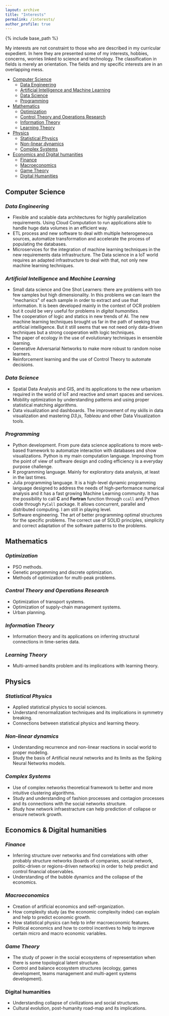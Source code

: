 ```yaml
---
layout: archive
title: "Interests"
permalink: /interests/
author_profile: true
---
```


{% include base_path %}

My interests are not constraint to those who are described in my curricular expedient.
In here they are presented some of my interests, hobbies, concerns, worries linked to science and technology.
The classification in fields is merely an orientation. The fields and my specific interests are in an overlapping mess.

* [Computer Science](#computer-science)
  - [Data Engineering](#data-engineering)
  - [Artificial Intelligence and Machine Learning](#artificial-intelligence-and-machine-learning)
  - [Data Science](#data-science)
  - [Programming](#programming)
* [Mathematics](#mathematics)
  - [Optimization](#optimization)
  - [Control Theory and Operations Research](#control-theory-and-operations-research)
  - [Information Theory](#information-theory)
  - [Learning Theory](#learning-theory)
* [Physics](#physics)
  - [Statistical Physics](#statistical-physics)
  - [Non-linear dynamics](#non-linear-dynamics)
  - [Complex Systems](#complex-systems)
* [Economics and Digital humanities](#economics-and-digital-humanities)
  - [Finance](#finance)
  - [Macroeconomics](#macroeconomics)
  - [Game Theory](#game-theory)
  - [Digital Humanities](#digital-humanities)


## Computer Science
### *Data Engineering*
* Flexible and scalable data architectures for highly parallelization requirements. Using Cloud Computation to run applications able to handle huge data volumes in an efficient way.
* ETL process and new software to deal with multiple heterogeneous sources, automatize transformation and accelerate the process of populating the databases.
* Microservices for the integration of machine learning techniques in the new requirements data infrastructure. The Data science in a IoT world requires an adapted infrastructure to deal with that, not only new machine learning techniques.

### *Artificial Intelligence* and *Machine Learning*
* Small data science and One Shot Learners: there are problems with too few samples but high dimensionality. In this problems we can learn the "mechanics" of each sample in order to extract and use that information. It is been developed mainly in the context of OCR problem but it could be very useful for problems in *digital humanities*.
* The cooperation of logic and statics in new trends of AI. The new machine learning techniques brought us far in the path of seeking true artificial intelligence. But it still seems that we not need only data-driven techniques but a strong cooperation with logic techniques.
* The paper of ecology in the use of evolutionary techniques in ensemble learning.
* Generative Adversarial Networks to make more robust to random noise learners.
* Reinforcement learning and the use of Control Theory to automate decisions.

### *Data Science*
* Spatial Data Analysis and GIS, and its applications to the new urbanism required in the world of IoT and reactive and smart spaces and services.
* Mobility optimization by understanding patterns and using proper statistical matching algorithms.
* Data visualization and dashboards. The improvement of my skills in data visualization and mastering *D3.js*, *Tableau* and other Data Visualization tools.

### *Programming*
* Python development. From pure data science applications to more web-based framework to automatize interaction with databases and show visualizations. Python is my main computation language. Improving from the point of view of software design and coding efficiency is a everyday purpose challenge.
* R programming language. Mainly for exploratory data analysis, at least in the last times.
* Julia programming language. It is a high-level dynamic programming language designed to address the needs of high-performance numerical analysis and it has a fast growing Machine Learning community. It has the possibility to call **C** and **Fortran** function through `ccall` and Python code through `PyCall` package. It allows concurrent, parallel and distributed computing. I am still in playing level.
* Software engineering. The art of better programming optimal structures for the specific problems. The correct use of SOLID principles, simplicity and correct adaptation of the software patterns to the problems.


## Mathematics
### *Optimization*
* PSO methods.
* Genetic programming and discrete optimization.
* Methods of optimization for multi-peak problems.

### *Control Theory and Operations Research*
* Optimization of transport systems.
* Optimization of supply-chain management systems.
* Urban planning.

### *Information Theory*
* Information theory and its applications on inferring structural connections in time-series data.

### *Learning Theory*
* Multi-armed bandits problem and its implications with learning theory.

## Physics
### *Statistical Physics*
* Applied statistical physics to social sciences.
* Understand renormalization techniques and its implications in symmetry breaking.
* Connections between statistical physics and learning theory.

### *Non-linear dynamics*
* Understanding recurrence and non-linear reactions in social world to proper modeling.
* Study the basis of Artificial neural networks and its limits as the Spiking Neural Networks models.

### *Complex Systems*
* Use of complex networks theoretical framework to better and more intuitive clustering algorithms.
* Study and understanding of fashion processes and contagion processes and its connections with the social networks structure.
* Study how network infraestracture can help prediction of collapse or ensure network growth.

## Economics & Digital humanities
### *Finance*
* Inferring structure over networks and find correlations with other probably structure networks (boards of companies, social network, politic-driven or regions-driven networks) in order to help predict and control financial observables.
* Understanding of the bubble dynamics and the collapse of the economics.

### *Macroeconomics*
* Creation of artificial economics and self-organization.
* How complexity study (as the economic complexity index) can explain and help to predict economic growth.
* How statistical physics can help to infer macroeconomic features.
* Political economics and how to control incentives to help to improve certain micro and macro economic variables.

### *Game Theory*
* The study of power in the social ecosystems of representation when there is some topological latent structure.
* Control and balance ecosystem structures (ecology, games development, teams management and multi-agent systems development).

### Digital humanities
* Understanding collapse of civilizations and social structures.
* Cultural evolution, post-humanity road-map and its implications.





